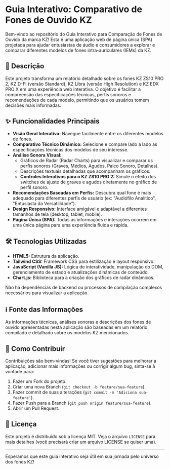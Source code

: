 # Guia Interativo: Comparativo de Fones de Ouvido KZ

Bem-vindo ao repositório do Guia Interativo para Comparação de Fones de Ouvido da marca KZ! Esta é uma aplicação web de página única (SPA) projetada para ajudar entusiastas de áudio e consumidores a explorar e comparar diferentes modelos de fones intra-auriculares (IEMs) da KZ.

## 📜 Descrição

Este projeto transforma um relatório detalhado sobre os fones KZ ZS10 PRO 2, KZ D-FI (versão Standard), KZ Libra (versão High Resolution) e KZ EDX PRO X em uma experiência web interativa. O objetivo é facilitar a compreensão das especificações técnicas, perfis sonoros e recomendações de cada modelo, permitindo que os usuários tomem decisões mais informadas.

## ✨ Funcionalidades Principais

* **Visão Geral Interativa:** Navegue facilmente entre os diferentes modelos de fones.
* **Comparativo Técnico Dinâmico:** Selecione e compare lado a lado as especificações técnicas dos modelos de seu interesse.
* **Análise Sonora Visual:**
    * Gráficos de Radar (Radar Charts) para visualizar e comparar os perfis sonoros (Graves, Médios, Agudos, Palco Sonoro, Detalhes).
    * Descrições textuais detalhadas que acompanham os gráficos.
    * **Controles Interativos para o KZ ZS10 PRO 2:** Simule o efeito dos switches de ajuste de graves e agudos diretamente no gráfico de perfil sonoro.
* **Recomendações Baseadas em Perfis:** Descubra qual fone é mais adequado para diferentes perfis de usuário (ex: "Audiófilo Analítico", "Entusiasta da Versatilidade").
* **Design Responsivo:** Interface amigável e adaptável a diferentes tamanhos de tela (desktop, tablet, mobile).
* **Página Única (SPA):** Todas as informações e interações ocorrem em uma única página para uma experiência fluida e rápida.

## 🛠️ Tecnologias Utilizadas

* **HTML5:** Estrutura da aplicação.
* **Tailwind CSS:** Framework CSS para estilização e layout responsivo.
* **JavaScript (Vanilla JS):** Lógica de interatividade, manipulação do DOM, gerenciamento de estado e atualizações dinâmicas de conteúdo.
* **Chart.js:** Biblioteca para a criação dos gráficos de radar dinâmicos.


Não há dependências de backend ou processos de compilação complexos necessários para visualizar a aplicação.

## ℹ️ Fonte das Informações

As informações técnicas, análises sonoras e descrições dos fones de ouvido apresentadas nesta aplicação são baseadas em um relatório compilado e detalhado sobre os modelos KZ mencionados.

## 🤝 Como Contribuir

Contribuições são bem-vindas! Se você tiver sugestões para melhorar a aplicação, adicionar mais informações ou corrigir algum bug, sinta-se à vontade para:

1.  Fazer um Fork do projeto.
2.  Criar uma nova Branch (`git checkout -b feature/sua-feature`).
3.  Fazer commit de suas alterações (`git commit -m 'Adiciona sua-feature'`).
4.  Fazer Push para a Branch (`git push origin feature/sua-feature`).
5.  Abrir um Pull Request.

## 📝 Licença

Este projeto é distribuído sob a licença MIT. Veja o arquivo `LICENSE` para mais detalhes (você precisará criar um arquivo LICENSE se quiser uma).

---

Esperamos que este guia interativo seja útil em sua jornada pelo universo dos fones KZ!
